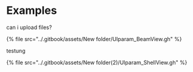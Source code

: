 # Examples

can i upload files? 

{% file src="../.gitbook/assets/New folder/UIparam_BeamView.gh" %}

testung

{% file src="../.gitbook/assets/New folder(2)/UIparam_ShellView.gh" %}

